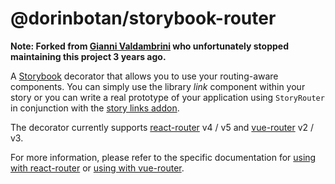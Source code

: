 # @dorinbotan/storybook-router

**Note: Forked from [Gianni Valdambrini](https://github.com/gvaldambrini/storybook-router) who unfortunately stopped maintaining this project 3 years ago.**

A [Storybook](https://storybook.js.org/) decorator that allows you to use your routing-aware components. You can simply use the library _link_ component within your story or you can write a real prototype of your application using `StoryRouter` in conjunction with the [story links addon](https://github.com/storybooks/storybook/tree/master/addons/links).

The decorator currently supports [react-router](https://reacttraining.com/react-router/) v4 / v5 and [vue-router](https://router.vuejs.org/en/) v2 / v3.

For more information, please refer to the specific documentation for [using with react-router](https://github.com/dorinbotan/storybook-router/tree/master/packages/react) or [using with vue-router](https://github.com/dorinbotan/storybook-router/tree/master/packages/vue).
